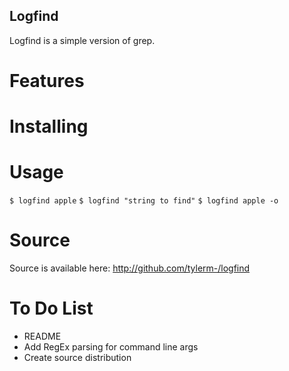 Logfind
---

Logfind is a simple version of grep.

# Features

# Installing

# Usage
`$ logfind apple`
`$ logfind "string to find"`
`$ logfind apple -o`

# Source
Source is available here: http://github.com/tylerm-/logfind

# To Do List
* README
* Add RegEx parsing for command line args
* Create source distribution